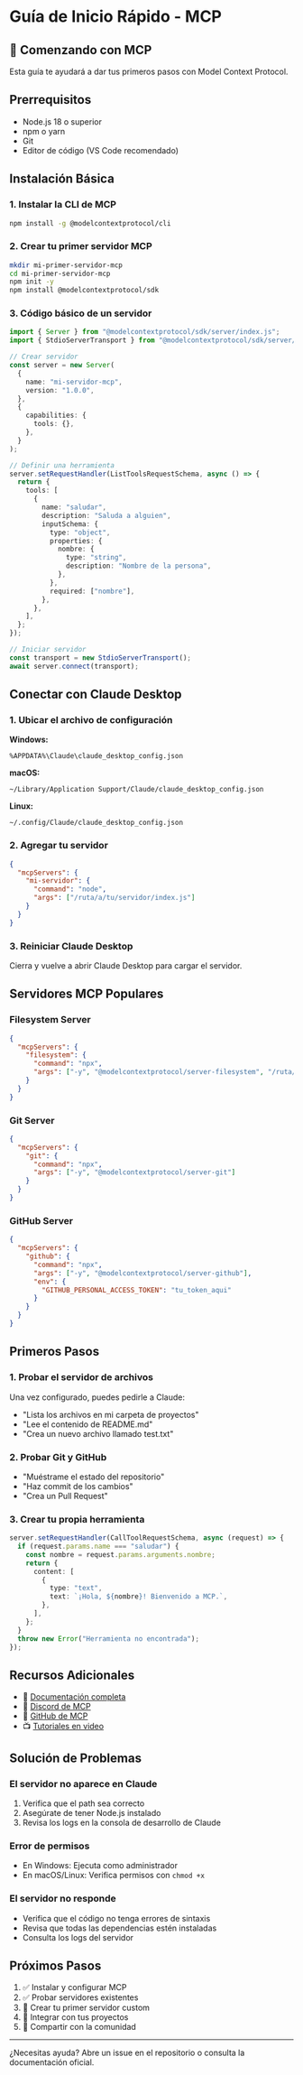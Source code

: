 # Guía de Inicio Rápido - MCP

## 🚀 Comenzando con MCP

Esta guía te ayudará a dar tus primeros pasos con Model Context Protocol.

## Prerrequisitos

- Node.js 18 o superior
- npm o yarn
- Git
- Editor de código (VS Code recomendado)

## Instalación Básica

### 1. Instalar la CLI de MCP

```bash
npm install -g @modelcontextprotocol/cli
```

### 2. Crear tu primer servidor MCP

```bash
mkdir mi-primer-servidor-mcp
cd mi-primer-servidor-mcp
npm init -y
npm install @modelcontextprotocol/sdk
```

### 3. Código básico de un servidor

```typescript
import { Server } from "@modelcontextprotocol/sdk/server/index.js";
import { StdioServerTransport } from "@modelcontextprotocol/sdk/server/stdio.js";

// Crear servidor
const server = new Server(
  {
    name: "mi-servidor-mcp",
    version: "1.0.0",
  },
  {
    capabilities: {
      tools: {},
    },
  }
);

// Definir una herramienta
server.setRequestHandler(ListToolsRequestSchema, async () => {
  return {
    tools: [
      {
        name: "saludar",
        description: "Saluda a alguien",
        inputSchema: {
          type: "object",
          properties: {
            nombre: {
              type: "string",
              description: "Nombre de la persona",
            },
          },
          required: ["nombre"],
        },
      },
    ],
  };
});

// Iniciar servidor
const transport = new StdioServerTransport();
await server.connect(transport);
```

## Conectar con Claude Desktop

### 1. Ubicar el archivo de configuración

**Windows:**
```
%APPDATA%\Claude\claude_desktop_config.json
```

**macOS:**
```
~/Library/Application Support/Claude/claude_desktop_config.json
```

**Linux:**
```
~/.config/Claude/claude_desktop_config.json
```

### 2. Agregar tu servidor

```json
{
  "mcpServers": {
    "mi-servidor": {
      "command": "node",
      "args": ["/ruta/a/tu/servidor/index.js"]
    }
  }
}
```

### 3. Reiniciar Claude Desktop

Cierra y vuelve a abrir Claude Desktop para cargar el servidor.

## Servidores MCP Populares

### Filesystem Server
```json
{
  "mcpServers": {
    "filesystem": {
      "command": "npx",
      "args": ["-y", "@modelcontextprotocol/server-filesystem", "/ruta/permitida"]
    }
  }
}
```

### Git Server
```json
{
  "mcpServers": {
    "git": {
      "command": "npx",
      "args": ["-y", "@modelcontextprotocol/server-git"]
    }
  }
}
```

### GitHub Server
```json
{
  "mcpServers": {
    "github": {
      "command": "npx",
      "args": ["-y", "@modelcontextprotocol/server-github"],
      "env": {
        "GITHUB_PERSONAL_ACCESS_TOKEN": "tu_token_aqui"
      }
    }
  }
}
```

## Primeros Pasos

### 1. Probar el servidor de archivos

Una vez configurado, puedes pedirle a Claude:
- "Lista los archivos en mi carpeta de proyectos"
- "Lee el contenido de README.md"
- "Crea un nuevo archivo llamado test.txt"

### 2. Probar Git y GitHub

- "Muéstrame el estado del repositorio"
- "Haz commit de los cambios"
- "Crea un Pull Request"

### 3. Crear tu propia herramienta

```typescript
server.setRequestHandler(CallToolRequestSchema, async (request) => {
  if (request.params.name === "saludar") {
    const nombre = request.params.arguments.nombre;
    return {
      content: [
        {
          type: "text",
          text: `¡Hola, ${nombre}! Bienvenido a MCP.`,
        },
      ],
    };
  }
  throw new Error("Herramienta no encontrada");
});
```

## Recursos Adicionales

- 📖 [Documentación completa](https://modelcontextprotocol.io/docs)
- 💬 [Discord de MCP](https://discord.gg/mcp)
- 🐙 [GitHub de MCP](https://github.com/modelcontextprotocol)
- 📺 [Tutoriales en video](https://youtube.com/@anthropic-ai)

## Solución de Problemas

### El servidor no aparece en Claude
1. Verifica que el path sea correcto
2. Asegúrate de tener Node.js instalado
3. Revisa los logs en la consola de desarrollo de Claude

### Error de permisos
- En Windows: Ejecuta como administrador
- En macOS/Linux: Verifica permisos con `chmod +x`

### El servidor no responde
- Verifica que el código no tenga errores de sintaxis
- Revisa que todas las dependencias estén instaladas
- Consulta los logs del servidor

## Próximos Pasos

1. ✅ Instalar y configurar MCP
2. ✅ Probar servidores existentes
3. 📝 Crear tu primer servidor custom
4. 🔧 Integrar con tus proyectos
5. 🚀 Compartir con la comunidad

---

¿Necesitas ayuda? Abre un issue en el repositorio o consulta la documentación oficial.
